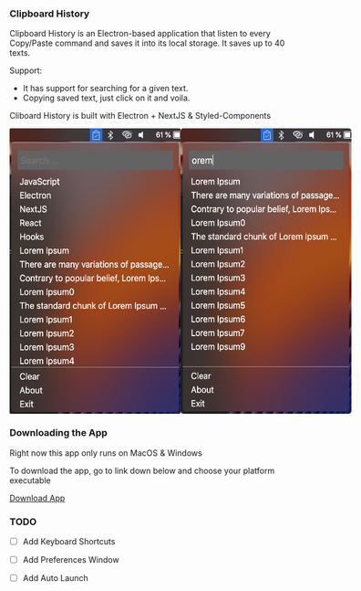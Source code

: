 ### Clipboard History

Clipboard History is an Electron-based application that listen to every Copy/Paste command and saves it into its local storage. It saves up to 40 texts.

Support:

* It has support for searching for a given text.
* Copying saved text, just click on it and voila.


Cliboard History is built with Electron + NextJS & Styled-Components


<div style="display:flex; flex-direction: row; justify-content: space-around">
  <img src=".github/assets/CH.png" width="300px" height="500px" style="border-radius: 2px"/>
  <img src=".github/assets/searching.png" width="300px" height="500px" style="border-radius: 5px"/>
</div>


### Downloading the App

Right now this app only runs on MacOS & Windows

To download the app, go to link down below and choose your platform executable

[Download App](https://github.com/Fausto95/clipboard-history/releases/)



### TODO

- [ ] Add Keyboard Shortcuts
- [ ] Add Preferences Window
- [ ] Add Auto Launch

